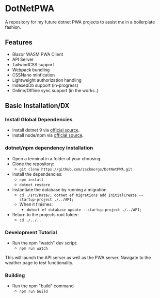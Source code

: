 # DotNetPWA
A repository for my future dotnet PWA projects to assist me in a boilerplate fashion.

## Features
- Blazor WASM PWA Client
- API Server
- TailwindCSS support
- Webpack bundling
- CSSNano minfication
- Lightweight authorization handling
- IndexedDb support (in-progress)
- Online/Offline sync support (in the works..)

## Basic Installation/DX
### Install Global Dependencies
- Install dotnet 9 via [official source](https://dotnet.microsoft.com/en-us/download). 
- Install node/npm via [official source](https://nodejs.org/en).

### dotnet/npm dependency installation
- Open a terminal in a folder of your choosing.
- Clone the repository:
    - `git clone https://github.com/zackmorgs/DotNetPWA.git`
- Install the dependencies:
    - `npm install`
    - `dotnet restore`
- Instantiate the database by running a migration
    - `cd ./src/Data/; dotnet ef migrations add InitialCreate --startup-project ./../API;`
    - When it finishes: 
        - `dotnet ef database update --startup-project ./../API;`
- Return to the projects root folder:
    - `cd ./../..`

### Development Tutorial
- Run the npm "watch" dev script:
    - `npm run watch`

This will launch the API server as well as the PWA server. Navigate to the weather page to test functionality.

### Building
- Run the npm "build" command
    - `npm run build`